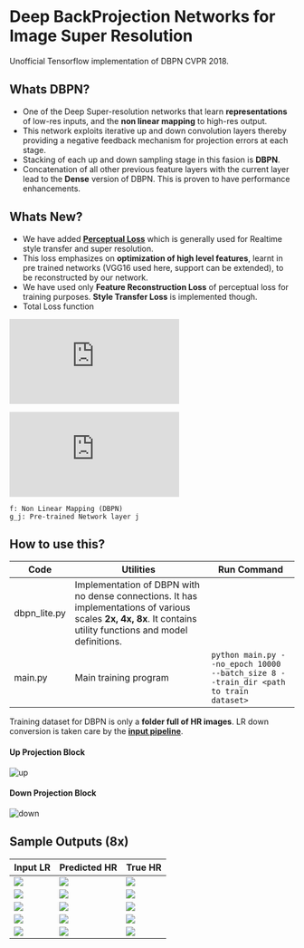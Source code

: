 # Deep BackProjection Networks for Image Super Resolution

Unofficial Tensorflow implementation of DBPN CVPR 2018.

## Whats DBPN?

- One of the Deep Super-resolution networks that learn **representations** of low-res inputs, and the **non linear mapping** to high-res output.
- This network exploits iterative up and down convolution layers thereby providing a negative feedback mechanism for projection errors at each stage.
- Stacking of each up and down sampling stage in this fasion is **DBPN**.
- Concatenation of all other previous feature layers with the current layer lead to the **Dense** version of DBPN. This is proven to have performance enhancements. 

## Whats New?

- We have added [**Perceptual Loss**](https://arxiv.org/abs/1603.08155) which is generally used for Realtime style transfer and super resolution.
- This loss emphasizes on **optimization of high level features**,  learnt in pre trained networks (VGG16 used here, support can be extended), to be reconstructed by our network.
- We have used only **Feature Reconstruction Loss** of perceptual loss for training purposes. **Style Transfer Loss** is implemented though.
- Total Loss function

![](https://latex.codecogs.com/gif.latex?%5Cmathcal%7BL%7D_%7Btotal%7D%20%3D%20%5Cmathcal%7BL%7D_%7BImage%5C%20Reconstruction%7D%20&plus;%20%5Clambda%20%5Cmathcal%7BL%7D_%7BFeature%5C%20Reconstruction%7D)


![](https://latex.codecogs.com/gif.latex?%5Cmathcal%7BL%7D_%7Btotal%7D%20%3D%20%5Csum_i%7C%7C%20f%28x_i%29%20-%20y_i%20%7C%7C_2%5E2%20&plus;%20%5Clambda%20%5Csum_i%5Csum_j%7C%7Cg_j%28f%28x_i%29%29%20-%20g_j%28y_i%29%7C%7C_2%5E2)

    f: Non Linear Mapping (DBPN)
    g_j: Pre-trained Network layer j


## How to use this?

|Code|Utilities|Run Command|
---|---|---
dbpn_lite.py| Implementation of DBPN with no dense connections. It has implementations of various scales **2x, 4x, 8x**. It contains utility functions and model definitions.|
main.py | Main training program | `python main.py --no_epoch 10000 --batch_size 8 --train_dir <path to train dataset>`

Training dataset for DBPN is only a **folder full of HR images**. LR down conversion is taken care by the [**input pipeline**](https://github.com/tlokeshkumar/tf-data-input-pipeline).  

#### Up Projection Block
![up](images/graphs/up.png)

#### Down Projection Block
![down](images/graphs/down.png)

## Sample Outputs (8x)

|Input LR| Predicted HR| True HR|
-|-|-|
![](images/pair1/car_lr.png)|![](images/pair1/car_pred.png)|![](images/pair1/car_hr.png)|
![](images/pair1/house_lr.png)|![](images/pair1/house_pred.png)|![](images/pair1/house_hr.png)|
![](images/pair1/fence_lr.png)|![](images/pair1/fence_pred.png)|![](images/pair1/fence_hr.png)|
![](images/pair1/plant_lr.png)|![](images/pair1/plant_pred.png)|![](images/pair1/plant_hr.png)|
![](images/pair1/wall_lr.png)|![](images/pair1/wall_pred.png)|![](images/pair1/wall_hr.png)|


